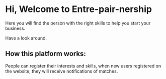 # Hi, Welcome to Entre-pair-nership 

Here you will find the person with the right skills to help you start your business. 

Have a look around. 

## How this platform works: 

People can register their interests and skills, when new users registered on the website, they will receive notifications of matches. 
